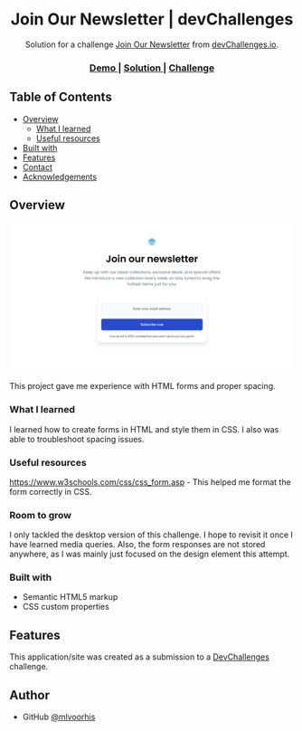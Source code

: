 <!-- Please update value in the {}  -->

<h1 align="center">Join Our Newsletter | devChallenges</h1>

<div align="center">
   Solution for a challenge <a href="https://devchallenges.io/challenge/join-our-newsletter" target="_blank">Join Our Newsletter</a> from <a href="http://devchallenges.io" target="_blank">devChallenges.io</a>.
</div>

<div align="center">
  <h3>
    <a href="{https://your-demo-link.your-domain}">
      Demo
    </a>
    <span> | </span>
    <a href="{https://your-url-to-the-solution}">
      Solution
    </a>
    <span> | </span>
    <a href="https://devchallenges.io/challenge/join-our-newsletter">
      Challenge
    </a>
  </h3>
</div>

<!-- TABLE OF CONTENTS -->

## Table of Contents

- [Overview](#overview)
  - [What I learned](#what-i-learned)
  - [Useful resources](#useful-resources)
- [Built with](#built-with)
- [Features](#features)
- [Contact](#contact)
- [Acknowledgements](#acknowledgements)

<!-- OVERVIEW -->

## Overview

![screenshot](https://raw.githubusercontent.com/mlvoorhis/join-our-newsletter-master/refs/heads/main/ProjectScreenshot.png)

This project gave me experience with HTML forms and proper spacing.


### What I learned

I learned how to create forms in HTML and style them in CSS. I also was able to troubleshoot spacing issues.

### Useful resources
https://www.w3schools.com/css/css_form.asp - This helped me format the form correctly in CSS.
<!--
- [Example resource 1](https://www.example.com) - This helped me for XYZ reason. I really liked this pattern and will use it going forward.
- [Example resource 2](https://www.example.com) - This is an amazing article which helped me finally understand XYZ. I'd recommend it to anyone still learning this concept.
-->

### Room to grow
I only tackled the desktop version of this challenge. I hope to revisit it once I have learned media queries. Also, the form responses are not stored anywhere, as I was mainly just focused on the design element this attempt.


### Built with

<!-- This section should list any major frameworks that you built your project using. Here are a few examples.-->

- Semantic HTML5 markup
- CSS custom properties

## Features

<!-- List the features of your application or follow the template. Don't share the figma file here :) -->

This application/site was created as a submission to a [DevChallenges](https://devchallenges.io/challenges-dashboard) challenge.

## Author

- GitHub [@mlvoorhis](https://github.com/mlvoorhis)
